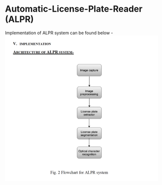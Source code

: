 # Automatic-License-Plate-Reader (ALPR)

Implementation of ALPR system can be found below - 
![ALPR flowchart](ALPRflowchart.png)
